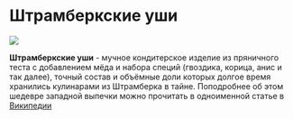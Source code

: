 # Штрамберкские уши

![](https://upload.wikimedia.org/wikipedia/commons/thumb/8/86/%C5%A0trambersk%C3%A9_u%C5%A1i.JPG/800px-%C5%A0trambersk%C3%A9_u%C5%A1i.JPG)

**Штрамберкские уши** - мучное кондитерское изделие из пряничного теста с добавлением мёда и набора специй (гвоздика, корица, анис и так далее), точный состав и объёмные доли которых долгое время хранились кулинарами из Штрамберка в тайне. Поподробнее об этом шедевре западной выпечки можно прочитать в одноименной статье в [Википедии](https://ru.wikipedia.org/wiki/%D0%A8%D1%82%D1%80%D0%B0%D0%BC%D0%B1%D0%B5%D1%80%D0%BA%D1%81%D0%BA%D0%B8%D0%B5_%D1%83%D1%88%D0%B8)
